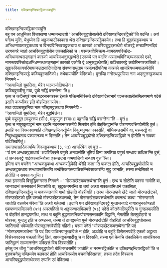 ```yaml
---
title: दक्खिणइन्दियरट्ठिकभावयुत्ति

---
```

दक्खिणइन्दियरट्ठिकभावयुत्ति  
बहू पन आधुनिका विचक्खणा धम्मानन्दादयो ‘‘आचरियबुद्धघोसत्थेरो दक्खिणइन्दियरट्ठिको’’ति वदन्ति। अयं पनेत्थ युत्ति, येभुय्येन हि अट्ठकथाटीकाकारा थेरा दक्खिणइन्दियरट्ठिकायेव। तथा हि बुद्धवंसट्ठकथाय च अभिधम्मावतारट्ठकथाय च विनयविनिच्छयट्ठकथाय च कारको आचरियबुद्धदत्तत्थेरो चोळरट्ठे तम्बपण्णिनदियं उरगनगरे जातो आचरियबुद्धघोसेन एककालिको च। परमत्थविनिच्छय-नामरूपपरिच्छेद-अभिधम्मत्थसङ्गहानं कारको आचरियअनुरुद्धत्थेरो [एकच्‍चे पन वदन्ति-परमत्थविनिच्छयकारको एको, नामरूपपरिच्छेदअभिधम्मत्थसङ्गहानं कारको एकोति द्वे अनुरुद्धत्थेराति] कञ्‍चिवररट्ठे कावेरिनगरजातिको। खुद्दकनिकायपरियापन्‍नउदानादिपाळिया संवण्णनाभूताय परमत्थदीपनिया कारको आचरियधम्मपालत्थेरोपि दक्खिणइन्दियरट्ठे कञ्‍चिपुरजातिको। तथेवायम्पीति वेदितब्बो। वुत्तञ्हि मनोरथपूरणिया नाम अङ्गुत्तरट्ठकथाय निगमने –  
‘‘आयाचितो सुमतिना, थेरेन भदन्तजोतिपालेन।  
कञ्‍चिपुरादीसु मया, पुब्बे सद्धिं वसन्तेना’’ति॥  
एत्थ च कञ्‍चिपुरं नाम मदरसनगरस्स ईसकं पच्छिमनिस्सिते दक्खिणदिसाभागे पञ्‍चचत्तालीसमिलप्पमाणे पदेसे इदानि कञ्‍जीवर इति वोहरितनगरमेव।  
तथा पपञ्‍चसूदनिया नाम मज्झिमट्ठकथाय निगमनेपि –  
‘‘आयाचितो सुमतिना, थेरेन बुद्धमित्तेन।  
पुब्बे मयूरदूत [मयूररूप (सी॰), मयूरसुत्त (स्या॰)] पट्टनम्हि सद्धिं वसन्तेना’’ति – वुत्तं॥  
एत्थ च मयूरदूतपट्टनं नाम इदानि मदरसनगरसमीपे मिलपोर इति वोहरितट्ठानन्ति पोराणप्पवत्तिगवेसीहि वुत्तं।  
इमाहि पन निगमनगाथाहि दक्खिणइन्दियरट्ठेयेव निवुत्थपुब्बतं पकासेति, बोधिमण्डसमीपे वा, मरम्मरट्ठे वा निवुत्थपुब्बताय पकासनञ्‍च न दिस्सति। तेन आचरियबुद्धघोसो दक्खिणइन्दियरट्ठिको न होतीति न सक्‍का पटिक्खिपितुं।  
समन्तपासादिकायम्पि विनयट्ठकथायं (३, १३) आचरियेन एवं वुत्तं –  
‘‘यं पन अन्धकट्ठकथायं ‘अपरिक्खित्ते पमुखे अनापत्तीति भूमियं विना जगतिया पमुखं सन्धाय कथित’न्ति वुत्तं, तं अन्धकरट्ठे पाटेक्‍कसन्‍निवेसा एकच्छदना गब्भपाळियो सन्धाय वुत्त’’न्ति।  
इमिना पन वचनेन ‘‘अन्धकट्ठकथा अन्धकरट्ठिकेहि थेरेहि कता’’ति पाकटा होति, आचरियबुद्धघोसोपि च अन्धकट्ठकथाय सन्धायभासितम्पि तन्देसिकगब्भपाळिसन्‍निवेसाकारम्पि सुट्ठु जानाति, तस्मा तन्देसिको न होतीति न सक्‍का वत्तुन्ति।  
तथा इमस्सपि विसुद्धिमग्गस्स निगमने – ‘‘मोरण्डखेटकवत्तब्बेना’’ति वुत्तं। एत्थ च खेटोति पदस्स गामोति वा, जानपदानं कस्सकानं निवासोति वा, खुद्दकनगरन्ति वा तयो अत्था सक्‍कताभिधाने पकासिता, दक्खिणइन्दियरट्ठेसु च यावज्‍जतनापि गामो खेडाति वोहरीयति। तस्मा मोरण्डव्हये खेटे जातो मोरण्डखेटको, मोरण्डखेटको इति वत्तब्बो मोरण्डखेटकवत्तब्बो, तेन मोरण्डखेटकवत्तब्बेनाति वचनत्थं कत्वा ‘‘मोरण्डगामे जातोति वत्तब्बेन थेरेना’’ति अत्थो गहेतब्बो। इदानि पन दक्खिणइन्दियरट्ठे गुन्ताजनपदे नागारजुनकोण्डतो एकपण्णासमिलमत्ते (५१) अमरवतितो च अट्ठपण्णासमिलमत्ते (५८) पदेसे कोतनेमलिपुरीति च गुन्दलपल्‍लीति च वोहरितं ठानद्वयमत्थि, तत्थ च बहूनि बुद्धसासनिकपोराणसन्तकानि दिट्ठानि, नेमलीति तेलगुवोहारो च मोरस्स, गुन्दलु इति च अण्डस्स, तस्मा तं ठानद्वयमेव पुब्बे मोरण्डखेटोति वोहरितो आचरियबुद्धघोसस्स जातिगामो भवेय्याति पोराणट्ठानगवेसीहि गहितो। यस्मा पनेतं ‘‘मोरण्डखेटकवत्तब्बेना’’ति पदं ‘‘मोरण्डगामजातेना’’ति पदं विय पाळिनयानुच्छविकं न होति, अञ्‍ञेहि च बहूहि विसेसनपदेहि एकतो अट्ठत्वा विसेस्यपदस्स पच्छतो विसुं ठितं, आगमट्ठकथादीसु च न दिस्सति, तस्मा एतं केनचि तंकालिकेन आचरियस्स जातिट्ठानं सञ्‍जानन्तेन पक्खित्तं विय दिस्सतीति।  
इमेसु पन तीसु ‘‘आचरियबुद्धघोसो बोधिमण्डसमीपे जातोति च मरम्मरट्ठिकोति च दक्खिणइन्दियरट्ठिको’’ति च वुत्तवचनेसु पच्छिममेव बलवतरं होति आचरियस्सेव वचननिस्सितत्ता, तस्मा तदेव निस्साय आचरियबुद्धघोसत्थेरस्स उप्पत्ति एवं वेदितब्बा।  